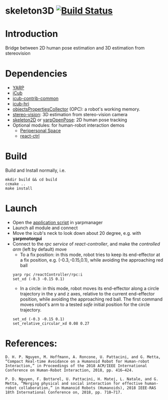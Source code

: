 skeleton3D [![Build Status](https://travis-ci.org/towardthesea/skeleton3D.svg?branch=feature%2Fadd-avoidance-module)](https://travis-ci.org/towardthesea/skeleton3D)
===

# Introduction
Bridge between 2D human pose estimation and 3D estimation from stereovision

# Dependencies
- [YARP](https://github.com/robotology/yarp)
- [iCub](https://github.com/robotology/icub-main)
- [icub-contrib-common](https://github.com/robotology/icub-contrib-common)
- [icub-hri](https://github.com/robotology/icub-hri)
- [objectsPropertiesCollector](http://wiki.icub.org/brain/group__objectsPropertiesCollector.html) (OPC): a robot's working memory.
- [stereo-vision](https://github.com/robotology/stereo-vision): 3D estimation from stereo-vision camera
- [skeleton2D](https://github.com/towardthesea/pose-tensorflow) or [yarpOpenPose](https://github.com/robotology/human-sensing/tree/master/yarpOpenPose): 2D human pose tracking
- Optional modules: for human-robot interaction demos
	- [Peripersonal Space](https://github.com/robotology/peripersonal-space)
	- [react-ctrl](https://github.com/robotology/react-control)


# Build
Build and Install normally, i.e.
```
mkdir build && cd build
ccmake ..
make install
```

# Launch
- Open the [application script](https://github.com/robotology/skeleton3D/blob/master/app/script/PPS_modulation_iCub_skeleton3D_openpose.xml) in yarpmanager 
- Launch all module and connect
- Move the icub's neck to look down about 20 degree, e.g. with **yarpmotorgui**
- Connect to the *rpc service* of *react-controller*, and make the *controlled arm* (left by default) move 
	- To a fix position: in this mode, robot tries to keep its end-effector at a fix position, e.g. (-0.3,-0.15,0.1), while avoiding the approaching red ball
	```
	yarp rpc /reactController/rpc:i  
	set_xd (-0.3 -0.15 0.1)
	```
	- In a circle: in this mode, robot moves its end-effector along a circle trajectory in the y and z axes, relative to the current end-effector position, while avoiding the approaching red ball. The first command moves robot's arm to a tested *safe* initial position for the circle trajectory.
	```
	set_xd (-0.3 -0.15 0.1)
	set_relative_circular_xd 0.08 0.27
	```

# References:
```
D. H. P. Nguyen, M. Hoffmann, A. Roncone, U. Pattacini, and G. Metta, “Compact Real-time Avoidance on a Humanoid Robot for Human-robot Interaction,” in Proceedings of the 2018 ACM/IEEE International Conference on Human-Robot Interaction, 2018, pp. 416–424.

```
```
P. D. Nguyen, F. Bottarel, U. Pattacini, H. Matej, L. Natale, and G. Metta, “Merging physical and social interaction for effective human-robot collaboration,” in Humanoid Robots (Humanoids), 2018 IEEE-RAS 18th International Conference on, 2018, pp. 710–717.
```




